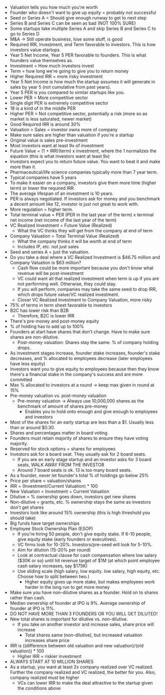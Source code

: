 - Valuation tells you how much you're worth
- Founder who doesn't want to give up equity = probably not successful
- Seed or Series A = Should give enough runway to get to next step
- Series B and Series C can be seen as bad (NOT 100% SURE)
- Some startups take multiple Series A and skip Series B and Series C to go to Series D
- M&A -> Still operate business, lose some stuff, is good
- Required IRR, Investment, and Term favorable to investors. This is how investors value startups.
- Year 5 Net Income, Year 5 PER favorable to founders. This is what founders value themselves as.
- Investment = How much investors invest
- Term = how long we're going to give you to return money
- Higher Required IRR = more risky investment
- Year 5 Net Income is how much the startup assumes it will generate in sales by year 5 (not cumulative from past years).
- Year 5 PER is you compared to similar startups like you.
- Lower PER = More competitive sector
- Single digit PER is extremely competitive sector
- 18 is a kind of in the middle PER
- Higher PER = Not competitive sector, potentially a risk (more so as market is less saturated, newer market)
- Good Required IRR is around 30%
- Valuation > Sales = investor owns more of company
- Make sure sales are higher than valuation if you're a startup
- Original value is sales pre-investment
- Most investors want at least 9x of investment
- Future Value = (1 + IRR)(term) x investment, where the 1 normalizes the equation (this is what investors want at least 9x)
-  Investors expect you to return future value. You want to beat it and make more than it.
- Pharmaceutical/life science companies typically more than 7 year term. 
- Typical companies have 5 years
- To make it easier on a company, investors give them more time (higher term) or lower the required IRR.
- The average lifespan of an investment is 10 years.
- PER is always negotiated. If investors ask for money and you benchmark a decent amount like 12, investor is just not great to work with.
- More regulation = higher term.
- Total terminal value = PER (PER in the last year of the term) x terminal net income (net income of the last year of the term)
- VC Realized Investment = Future Value (Realized)
	- What the VC thinks they will get from the company at end of term
- Company Valuation = Total Terminal Value (Realized)
	- What the company thinks it will be worth at end of term
	- Includes IP, etc. not just sales
- Seed and series A = just the valuation.
- Do you take a deal where a VC Realized Investment is $46.75 million and Company Valuation is $63 million?
	- Cash flow could be more important because you don't know what revenue will be post-investment
	- VC could want all that realized investment when term is up if you are not performing well. Otherwise, they could stay.
	- If you will perform, companies may take the same seed to drop IRR, which drops future value/VC realized investment.
	- Closer VC Realized Investment to Company Valuation, more risky
- 75% of terms in term sheet favorable to investors
- B2C has lower risk than B2B
	- Therefore, B2C is lower IRR
- There's pre-money and post-money equity
- % of holding has to add up to 100%
- Founders at start have shares that don't change. Have to make sure shares are non-dilutive.
	- Post-money valuation: Shares stay the same. % of company holding drops.
- As investment stages increase, founder stake increases, founder's stake decreases, and % allocated to employees decrease (later employees have less equity)
- Investors want you to give equity to employees because then they know there's a financial stake in the company's success and are more committed
- Max % allocated to investors at a round -> keep max  given in round at 15%
- Pre-money valuation vs. post-money valuation
	- Pre-money valuation -> Always use 10,000,000 shares as the benchmark of amount of shares pre-money
		- Enables you to hold onto enough and give enough to employees and investors
- Most of the shares for an early startup are  less than a $1. Usually less than or around $0.30.
- Shares and percentages matter in board voting.
- Founders must retain majority of shares to ensure they have voting majority.
- Reserved for stock options = shares for employees
- Investors ask for a board seat. They usually ask for 2 board seats.
	- If you are an early stage startup and an investor asks for 3 board seats, WALK AWAY FROM THE INVESTOR
	- Around 7 board seats is ok. 13 is too many board seats.
- As a founder, never let founder's total %  of holdings go below 25%
- Price per share = valuation/shares
- IRR = (Investment/Current Valuation) * 100
- New Valuation = Investment + Current Valuation
- Dilutive = % ownership goes down, investors get new shares
- Non-dilutive = grants, etc. % ownership stays the same as investors don't get shares
- Investors look like around 15% ownership (this is high threshold you should take)
- Big funds have target ownerships
- Employee Stock Ownership Plan (ESOP)
	- If you're hiring 50 people, don't give equity stake. If 6-10 people, give equity stake (early founders or executives).
	- VC firms look for 10-20%. Investors/pre-seed will look for 5-10%.
	- Aim for dilution (15-20% per round)
	- Look at contractual clause for cash compensation where low salary ($30K or so) until hit revenue target of $1M (at which point employee cash salary increases, say $175K)
	- Use sliding scale (high salary, low equity. low salary, high equity, etc. Choose how to split between two.)
		- Higher equity gives up more stake, but makes employees work harder in the long run to get more money
- Make sure you have non-dilutive shares as a founder. Hold on to shares rather than cash.
- Median ownership of founder at IPO is 9%. Average ownership of founder at IPO is 11%.
- DO NOT HAVE MORE THAN 3 FOUNDERS OR YOU WILL GET DILUTED!
- New total shares is important for dilutive vs. non-dilutive.
	- If you take on another investor and increase sales, share price will increase
		- Total shares same (non-dilutive), but increased valuation increases share price
- IRR is ((difference between old valuation and new valuation)/(old valuation)) * 100
	- Higher IRR = riskier investment
- ALWAYS START AT 10 MILLION SHARES
- As a startup, you want at least 2x company realized over VC realized. Further the company realized and VC realized, the better for you. Also, company realized must be higher
	- VCs can lower IRR to make the deal attractive to the startup given the conditions above